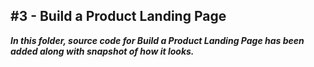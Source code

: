 ## **#3 - Build a Product Landing Page**

***In this folder, source code for Build a Product Landing Page has been added along with snapshot of how it looks.***

<!-- <img src="assets/snapshot.png" alt="Setup" href="https://codepen.io/lostgirljourney/full/rNMGXZw">

***Codepen link:*** *https://codepen.io/lostgirljourney/full/rNMGXZw* -->